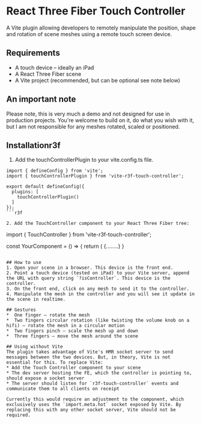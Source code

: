 # React Three Fiber Touch Controller

A Vite plugin allowing developers to remotely manipulate the position, shape and rotation of scene meshes using a remote touch screen device.

## Requirements
* A touch device – ideally an iPad
* A React Three Fiber scene
* A Vite project (recommended, but can be optional see note below)

## An important note
Please note, this is very much a demo and not designed for use in production projects. You're welcome to build on it, do what you wish with it, but I am not responsible for any meshes rotated, scaled or positioned.

## Installationr3f
1. Add the touchControllerPlugin to your vite.config.ts file.
```
import { defineConfig } from 'vite';
import { touchControllerPlugin } from 'vite-r3f-touch-controller';

export default defineConfig({
  plugins: [
    touchControllerPlugin()
  ]
});
```r3f

2. Add the TouchController component to your React Three Fiber tree:
```
import { TouchController } from 'vite-r3f-touch-controller';

const YourComponent = () => {
  return (
    <Canvas>
      <TouchController />
      {........}
  </Canvas>
}
```

## How to use
1. Open your scene in a browser. This device is the front end.
2. Point a touch device (tested on iPad) to your Vite server, append the URL with query string `?isController`. This device is the controller.
3. On the front end, click on any mesh to send it to the controller.
4. Manipulate the mesh in the controller and you will see it update in the scene in realtime.

## Gestures
*  One finger – rotate the mesh
*  Two fingers circular rotation (like twisting the volume knob on a hifi) – rotate the mesh in a circular motion
*  Two fingers pinch – scale the mesh up and down
*  Three fingers – move the mesh around the scene

## Using without Vite
The plugin takes advantage of Vite's HMR socket server to send messages between the two devices. But, in theory, Vite is not essential for this. To replace Vite:
* Add the Touch Controller component to your scene
* The dev server hosting the FE, which the controller is pointing to, should expose a socket server
* The server should listen for `r3f-touch-controller` events and communicate them to all clients on receipt

Currently this would require an adjustment to the component, which exclusively uses the `import.meta.hot` socket exposed by Vite. By replacing this with any other socket server, Vite should not be required.
